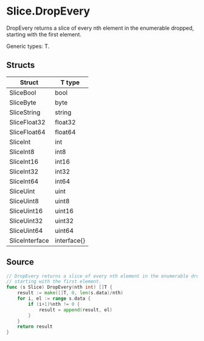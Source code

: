 # Slice.DropEvery

DropEvery returns a slice of every nth element in the enumerable dropped, starting with the first element.

Generic types: T.

## Structs

| Struct | T type |
| ------ | ------ |
| SliceBool | bool |
| SliceByte | byte |
| SliceString | string |
| SliceFloat32 | float32 |
| SliceFloat64 | float64 |
| SliceInt | int |
| SliceInt8 | int8 |
| SliceInt16 | int16 |
| SliceInt32 | int32 |
| SliceInt64 | int64 |
| SliceUint | uint |
| SliceUint8 | uint8 |
| SliceUint16 | uint16 |
| SliceUint32 | uint32 |
| SliceUint64 | uint64 |
| SliceInterface | interface{} |


## Source

```go
// DropEvery returns a slice of every nth element in the enumerable dropped,
// starting with the first element.
func (s Slice) DropEvery(nth int) []T {
	result := make([]T, 0, len(s.data)/nth)
	for i, el := range s.data {
		if (i+1)%nth != 0 {
			result = append(result, el)
		}
	}
	return result
}
```